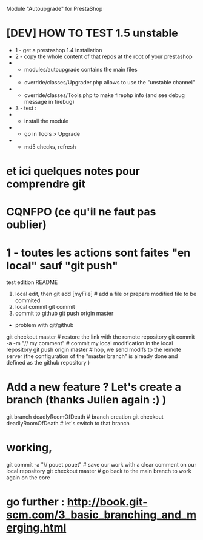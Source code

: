 Module "Autoupgrade" for PrestaShop
# [DEV] HOW TO TEST 1.5 unstable
- 1 - get a prestashop 1.4 installation
- 2 - copy the whole content of that repos at the root of your prestashop
-	- modules/autoupgrade contains the main files
-	- override/classes/Upgrader.php allows to use the "unstable channel"
-	- override/classes/Tools.php to make firephp info (and see debug message in firebug)
- 3 - test :
-	- install the module
-	- go in Tools > Upgrade
-	- md5 checks, refresh

# et ici quelques notes pour comprendre git
# CQNFPO (ce qu'il ne faut pas oublier)
# 1 - toutes les actions sont faites "en local" sauf "git push"

test edition README

1) local edit, then
git add [myFile] # add a file or prepare modified file to be commited
2) local commit
git commit 
3) commit to github
git push origin master


- problem with git/github

git checkout master # restore the link with the remote repository
git commit -a -m "// my comment" # commit my local modification in the local repository
git push origin master # hop, we send modifs to the remote server (the configuration of the "master branch" is already done and defined as the github repository )

# Add a new feature ? Let's create a branch (thanks Julien again :) )
git branch deadlyRoomOfDeath # branch creation
git checkout deadlyRoomOfDeath # let's switch to that branch
# working, 
git commit -a "// pouet pouet" # save our work with a clear comment on our local repository
git checkout master # go back to the main branch to work again on the core

# go further : http://book.git-scm.com/3_basic_branching_and_merging.html



